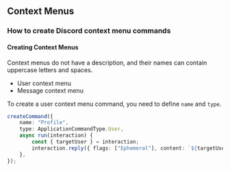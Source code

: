## Context Menus

### How to create Discord context menu commands

#### Creating Context Menus
Context menus do not have a description, and their names can contain uppercase letters and spaces.

*   User context menu
*   Message context menu

To create a user context menu command, you need to define `name` and `type`.

```typescript
createCommand({
    name: "Profile",
    type: ApplicationCommandType.User,
    async run(interaction) {
        const { targetUser } = interaction;
        interaction.reply({ flags: ["Ephemeral"], content: `${targetUser}"s profile` });
    },
});
```


